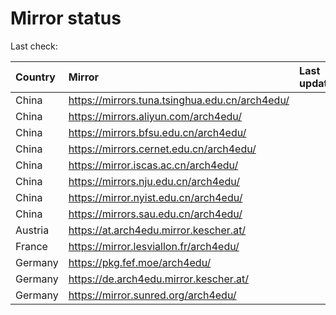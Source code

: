 <script src="./time.js"></script>
# Mirror status
Last check: <script type="text/javascript">localize(1702091880.466801);</script>

|Country|Mirror|Last update|
|:------|:-----|:----------|
|China|https://mirrors.tuna.tsinghua.edu.cn/arch4edu/|<script type="text/javascript">localize(1702060576);</script>|
|China|https://mirrors.aliyun.com/arch4edu/|<script type="text/javascript">localize(1702060576);</script>|
|China|https://mirrors.bfsu.edu.cn/arch4edu/|<script type="text/javascript">localize(1702060576);</script>|
|China|https://mirrors.cernet.edu.cn/arch4edu/|<script type="text/javascript">localize(1702060576);</script>|
|China|https://mirror.iscas.ac.cn/arch4edu/|<script type="text/javascript">localize(1702060576);</script>|
|China|https://mirrors.nju.edu.cn/arch4edu/|<script type="text/javascript">localize(1702060576);</script>|
|China|https://mirror.nyist.edu.cn/arch4edu/|<script type="text/javascript">localize(1702060576);</script>|
|China|https://mirrors.sau.edu.cn/arch4edu/|<script type="text/javascript">localize(1702060576);</script>|
|Austria|https://at.arch4edu.mirror.kescher.at/|<script type="text/javascript">localize(1702060576);</script>|
|France|https://mirror.lesviallon.fr/arch4edu/|<script type="text/javascript">localize(1702060576);</script>|
|Germany|https://pkg.fef.moe/arch4edu/|<script type="text/javascript">localize(1702060576);</script>|
|Germany|https://de.arch4edu.mirror.kescher.at/|<script type="text/javascript">localize(1702060576);</script>|
|Germany|https://mirror.sunred.org/arch4edu/|<script type="text/javascript">localize(1702060576);</script>|

<script src="./tablefilter/tablefilter.js"></script>
<script src="./table.js"></script>